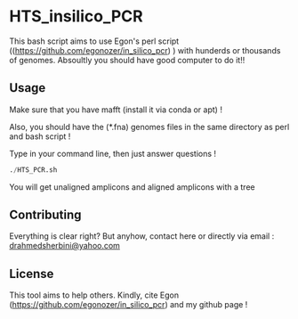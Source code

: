 # HTS_insilico_PCR

This bash script aims to use Egon's perl script ((https://github.com/egonozer/in_silico_pcr) ) with hunderds or thousands of genomes. Absoultly you should have good computer to do it!!

## Usage
Make sure that you have mafft (install it via conda or apt) !

Also, you should have the (*.fna) genomes files in the same directory as perl and bash script !

Type in your command line, then just answer questions !


```python
./HTS_PCR.sh

```
You will get unaligned amplicons and aligned amplicons with a tree 


## Contributing
Everything is clear right? But anyhow, contact here or directly via email : drahmedsherbini@yahoo.com
## License
This tool aims to help others. Kindly, cite Egon (https://github.com/egonozer/in_silico_pcr) and my github page !
